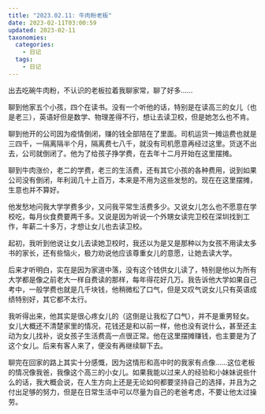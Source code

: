 ```yaml
---
title: "2023.02.11: 牛肉粉老板"
date: 2023-02-11T03:00:59
updated: 2023-02-11
taxonomies:
  categories:
    - 日记
  tags:
    - 日记
---
```


出去吃碗牛肉粉，不认识的老板拉着我聊家常，聊了好多……

聊到他家五个小孩，四个在读书。没有一个听他的话，特别是在读高三的女儿（也是老三），英语好但是数学、物理差得不行，想让去读卫校，但是她怎么也不肯。

聊到他开的公司因为疫情倒闭，赚的钱全部陪在了里面。司机运货一摊运费也就是三四千，一隔离隔半个月，隔离费七八千，就没有司机愿意再经过这里。货送不出去，公司就倒闭了。他为了给孩子挣学费，在去年十二月开始在这里摆摊。

聊到牛肉涨价，老二的学费，老三的生活费，还有其它小孩的各种费用，说到如果公司没有倒闭，年利润几十上百万，本来是不用为这些发愁的。现在在这里摆摊，生意也并不算好。

他发愁地问我大学学费多少，又问我平常生活费多少。又说女儿怎么也不愿意在学校吃，每月伙食费要两千多。又说是因为听说一个外甥女读完卫校在深圳找到工作，年薪二十多万，才想让女儿也去读卫校。

起初，我听到他说让女儿去读她卫校时，我还以为是又是那种以为女孩不用读太多书的家长，还有些恼火，极力劝说他应该尊重女儿的意愿，让她去读大学。

后来才听明白，实在是因为家道中落，没有这个钱供女儿读了，特别是他以为所有大学都是像之前老大一样自费读的那样，每年得花好几万。我告诉他大学如果自己考中，一般学费也就是几千块钱，他稍微松了口气，但是又叹气说女儿只有英语成绩特别好，其它都不太行。

我听得出来，他其实是很心疼女儿的（这倒是让我松了口气），并不是重男轻女。女儿大概还不清楚家里的情况，花钱还是和以前一样，他也没有说什么，甚至还主动为女儿找补，说女孩子生活费高一点很正常。他在这里摆摊赚钱，也主要是为了这个女儿。后来有客人来了，便没有再继续聊下去。

聊完在回家的路上其实十分感慨，因为这情形和高中时的我家有点像……这位老板的情况像我爸，我像这个高三的小女儿。如果我能以过来人的经验和小妹妹说些什么的话，我大概会说，在人生方向上还是无论如何都要坚持自己的选择，并且为之付出足够的努力，但是在日常生活中可以尽量为自己的老爸考虑，不要让他太过操劳。
